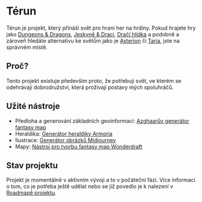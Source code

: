 # Térun

Térun je projekt, který přináší svět pro hraní her na hrdiny. Pokud hrajete hry jako [Dungeons & Dragons](https://dnd.wizards.com/), [Jeskyně & Draci](https://www.jeskyneadraci.cz/), [Dračí hlídka](https://www.dracihlidka.cz/) a podobně a zároveň hledáte alternativu ke světům jako je [Asterion](https://asterionrpg.cz/) či [Taria](https://obchod.altar.cz/index.php?main_page=index&cPath=1_91&zenid=cm2blhg4q6kvnk3f7sr9ld29p4), jste na správném místě.

## Proč?

Tento projekt existuje především proto, že potřebuji svět, ve kterém se odehrávají dobrodružství, která prožívají postavy mých spoluhráčů.

## Užité nástroje

* Předloha a generování základních geoinformací: [Azghaarův generátor fantasy map](https://azgaar.github.io/Fantasy-Map-Generator/)
* Heraldika: [Generátor heraldiky Armoria](https://azgaar.github.io/Armoria/)
* Ilustrace: [Generátor obrázků Midjourney](https://www.midjourney.com/)
* Mapy: [Nástroj pro tvorbu fantasy map Wonderdraft](https://www.wonderdraft.net/)

## Stav projektu

Projekt je momentálně v aktivním vývoji a to v počáteční fázi. Více informací o tom, co je potřeba ještě udělat nebo se již povedlo je k nalezení v [Roadmapě projektu](https://github.com/Bingo1392/terun/wiki/Roadmapa).
